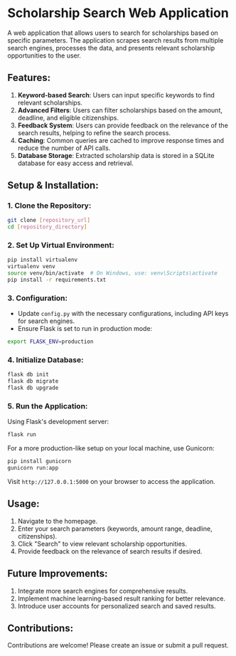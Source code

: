 
# Scholarship Search Web Application

A web application that allows users to search for scholarships based on specific parameters. The application scrapes search results from multiple search engines, processes the data, and presents relevant scholarship opportunities to the user.

## Features:

1. **Keyword-based Search**: Users can input specific keywords to find relevant scholarships.
2. **Advanced Filters**: Users can filter scholarships based on the amount, deadline, and eligible citizenships.
3. **Feedback System**: Users can provide feedback on the relevance of the search results, helping to refine the search process.
4. **Caching**: Common queries are cached to improve response times and reduce the number of API calls.
5. **Database Storage**: Extracted scholarship data is stored in a SQLite database for easy access and retrieval.

## Setup & Installation:

### 1. Clone the Repository:

```bash
git clone [repository_url]
cd [repository_directory]
```

### 2. Set Up Virtual Environment:

```bash
pip install virtualenv
virtualenv venv
source venv/bin/activate  # On Windows, use: venv\Scripts\activate
pip install -r requirements.txt
```

### 3. Configuration:

- Update `config.py` with the necessary configurations, including API keys for search engines.
- Ensure Flask is set to run in production mode:

```bash
export FLASK_ENV=production
```

### 4. Initialize Database:

```bash
flask db init
flask db migrate
flask db upgrade
```

### 5. Run the Application:

Using Flask's development server:

```bash
flask run
```

For a more production-like setup on your local machine, use Gunicorn:

```bash
pip install gunicorn
gunicorn run:app
```

Visit `http://127.0.0.1:5000` on your browser to access the application.

## Usage:

1. Navigate to the homepage.
2. Enter your search parameters (keywords, amount range, deadline, citizenships).
3. Click "Search" to view relevant scholarship opportunities.
4. Provide feedback on the relevance of search results if desired.

## Future Improvements:

1. Integrate more search engines for comprehensive results.
2. Implement machine learning-based result ranking for better relevance.
3. Introduce user accounts for personalized search and saved results.

## Contributions:

Contributions are welcome! Please create an issue or submit a pull request.
